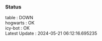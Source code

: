 ### Status


table : DOWN  
hogwarts : OK  
icy-bot : OK  
Latest Update : 2024-05-21 06:12:16.695235
